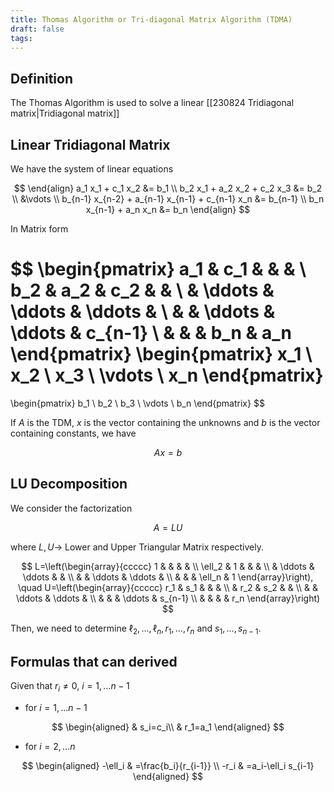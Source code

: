 ```yaml
---
title: Thomas Algorithm or Tri-diagonal Matrix Algorithm (TDMA)
draft: false
tags:
---
```

## Definition
The Thomas Algorithm is used to solve a linear [[230824 Tridiagonal matrix|Tridiagonal matrix]]

## Linear Tridiagonal Matrix
We have the system of linear equations

$$
\end{align}
a_1 x_1 + c_1 x_2 &= b_1 \\
b_2 x_1 + a_2 x_2 + c_2 x_3 &= b_2 \\
&\vdots \\
b_{n-1} x_{n-2} + a_{n-1} x_{n-1} + c_{n-1} x_n &= b_{n-1} \\
b_n x_{n-1} + a_n x_n &= b_n
\end{align}
$$

In Matrix form 

$$
\begin{pmatrix}
a_1 & c_1 & & & \\
b_2 & a_2 & c_2 & & \\
& \ddots & \ddots & \ddots & \\
& & \ddots & \ddots & c_{n-1} \\
& & & b_n & a_n
\end{pmatrix}
\begin{pmatrix}
x_1 \\
x_2 \\
x_3 \\
\vdots \\
x_n
\end{pmatrix}
=
\begin{pmatrix}
b_1 \\
b_2 \\
b_3 \\
\vdots \\
b_n
\end{pmatrix}
$$

If $A$ is the TDM, $x$ is the vector containing the unknowns and $b$ is the vector containing constants, we have

$$
{Ax=b}
$$

## LU Decomposition
We consider the factorization

$$
A=L U
$$

where $L,U \rightarrow$ Lower and Upper Triangular Matrix respectively.

$$
L=\left(\begin{array}{ccccc}
1 & & & & \\
\ell_2 & 1 & & & \\
& \ddots & \ddots & & \\
& & \ddots & \ddots & \\
& & & \ell_n & 1
\end{array}\right), \quad U=\left(\begin{array}{ccccc}
r_1 & s_1 & & & \\
& r_2 & s_2 & & \\
& & \ddots & \ddots & \\
& & & \ddots & s_{n-1} \\
& & & & r_n
\end{array}\right)
$$

Then, we need to determine $\ell_2, \ldots, \ell_n, r_1, \ldots, r_n$ and $s_1, \ldots, s_{n-1}$.
## Formulas that can derived
Given that $r_i\ne0$,  $i=1, \ldots n-1$
- for $i=1, \ldots n-1$
	
$$
\begin{aligned}
& s_i=c_i\\
& r_1=a_1
\end{aligned}
$$

- for $i=2, \ldots n$
	
$$
\begin{aligned}
-\ell_i & =\frac{b_i}{r_{i-1}} \\
-r_i & =a_i-\ell_i s_{i-1}
\end{aligned}
$$

